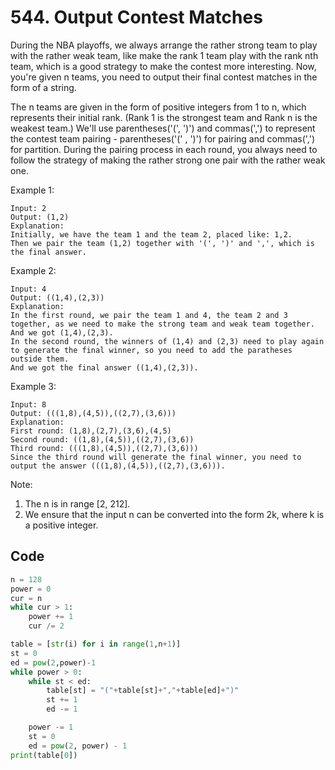 # 544. Output Contest Matches

During the NBA playoffs, we always arrange the rather strong team to play with the rather weak team, like make the rank 1 team play with the rank nth team, which is a good strategy to make the contest more interesting. Now, you're given n teams, you need to output their final contest matches in the form of a string.

The n teams are given in the form of positive integers from 1 to n, which represents their initial rank. (Rank 1 is the strongest team and Rank n is the weakest team.) We'll use parentheses('(', ')') and commas(',') to represent the contest team pairing - parentheses('(' , ')') for pairing and commas(',') for partition. During the pairing process in each round, you always need to follow the strategy of making the rather strong one pair with the rather weak one.

Example 1:

```
Input: 2
Output: (1,2)
Explanation: 
Initially, we have the team 1 and the team 2, placed like: 1,2.
Then we pair the team (1,2) together with '(', ')' and ',', which is the final answer.
```

 

Example 2:

```
Input: 4
Output: ((1,4),(2,3))
Explanation: 
In the first round, we pair the team 1 and 4, the team 2 and 3 together, as we need to make the strong team and weak team together.
And we got (1,4),(2,3).
In the second round, the winners of (1,4) and (2,3) need to play again to generate the final winner, so you need to add the paratheses outside them.
And we got the final answer ((1,4),(2,3)).
```

 

Example 3:

```
Input: 8
Output: (((1,8),(4,5)),((2,7),(3,6)))
Explanation: 
First round: (1,8),(2,7),(3,6),(4,5)
Second round: ((1,8),(4,5)),((2,7),(3,6))
Third round: (((1,8),(4,5)),((2,7),(3,6)))
Since the third round will generate the final winner, you need to output the answer (((1,8),(4,5)),((2,7),(3,6))).
```

 

Note:

1. The n is in range [2, 212].
2. We ensure that the input n can be converted into the form 2k, where k is a positive integer.



## Code

```python
n = 128
power = 0
cur = n
while cur > 1:
    power += 1
    cur /= 2

table = [str(i) for i in range(1,n+1)]
st = 0
ed = pow(2,power)-1
while power > 0:
    while st < ed:
        table[st] = "("+table[st]+","+table[ed]+")"
        st += 1
        ed -= 1

    power -= 1
    st = 0
    ed = pow(2, power) - 1
print(table[0])
```

